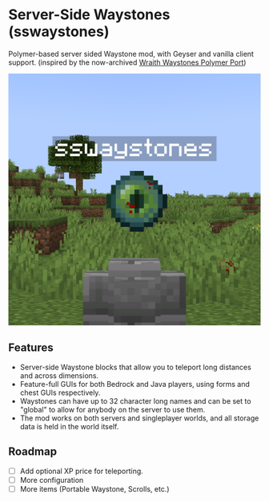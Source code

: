# Server-Side Waystones (sswaystones)

Polymer-based server sided Waystone mod, with Geyser and vanilla client support. (inspired by the now-archived [Wraith Waystones Polymer Port](https://modrinth.com/mod/polymer-ports-waystones))

![Picture of the in-game waystone, used for the project icon](src/main/resources/assets/sswaystones/icon.png)

## Features
- Server-side Waystone blocks that allow you to teleport long distances and across dimensions.
- Feature-full GUIs for both Bedrock and Java players, using forms and chest GUIs respectively.
- Waystones can have up to 32 character long names and can be set to "global" to allow for anybody on the server to use them.
- The mod works on both servers and singleplayer worlds, and all storage data is held in the world itself.

## Roadmap
- [ ] Add optional XP price for teleporting.
- [ ] More configuration
- [ ] More items (Portable Waystone, Scrolls, etc.)